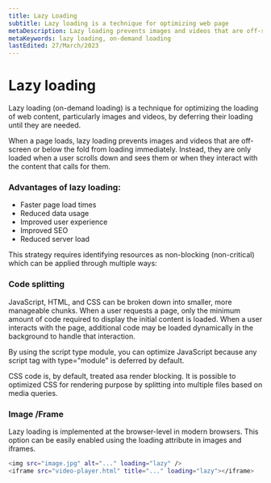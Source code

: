 ```yaml
---
title: Lazy Loading
subtitle: Lazy loading is a technique for optimizing web page
metaDescription: Lazy loading prevents images and videos that are off-screen from loading immediately.
metaKeywords: lazy loading, on-demand loading
lastEdited: 27/March/2023
---
```

# Lazy loading

Lazy loading (on-demand loading) is a technique for optimizing the loading of web content, particularly images and videos, by deferring their loading until they are needed.

When a page loads, lazy loading prevents images and videos that are off-screen or below the fold from loading immediately. Instead, they are only loaded when a user scrolls down and sees them or when they interact with the content that calls for them.

### Advantages of lazy loading:

- Faster page load times
- Reduced data usage
- Improved user experience
- Improved SEO
- Reduced server load


This strategy requires identifying resources as non-blocking (non-critical) which can be applied through multiple ways:

### Code splitting

JavaScript, HTML, and CSS can be broken down into smaller, more manageable chunks. When a user requests a page, only the minimum amount of code required to display the initial content is loaded. When a user interacts with the page, additional code may be loaded dynamically in the background to handle that interaction.

By using the script type module, you can optimize JavaScript because any script tag with type="module" is deferred by default.

CSS code is, by default, treated asa render blocking. It is possible to optimized CSS for rendering purpose by splitting into multiple files based on media queries. 


### Image /Frame

Lazy loading is implemented at the browser-level in modern browsers. This option can be easily enabled using the loading attribute in images and iframes.

```sh
<img src="image.jpg" alt="..." loading="lazy" />
<iframe src="video-player.html" title="..." loading="lazy"></iframe>
```
